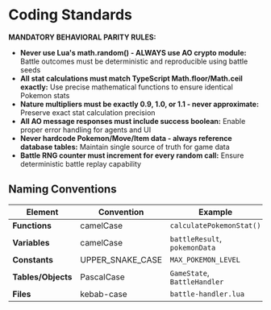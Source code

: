 # Coding Standards

**MANDATORY BEHAVIORAL PARITY RULES:**

- **Never use Lua's math.random() - ALWAYS use AO crypto module:** Battle outcomes must be deterministic and reproducible using battle seeds
- **All stat calculations must match TypeScript Math.floor/Math.ceil exactly:** Use precise mathematical functions to ensure identical Pokemon stats
- **Nature multipliers must be exactly 0.9, 1.0, or 1.1 - never approximate:** Preserve exact stat calculation precision
- **All AO message responses must include success boolean:** Enable proper error handling for agents and UI
- **Never hardcode Pokemon/Move/Item data - always reference database tables:** Maintain single source of truth for game data
- **Battle RNG counter must increment for every random call:** Ensure deterministic battle replay capability

## Naming Conventions

| Element | Convention | Example |
|---------|------------|---------|
| **Functions** | camelCase | `calculatePokemonStat()` |
| **Variables** | camelCase | `battleResult`, `pokemonData` |
| **Constants** | UPPER_SNAKE_CASE | `MAX_POKEMON_LEVEL` |
| **Tables/Objects** | PascalCase | `GameState`, `BattleHandler` |
| **Files** | kebab-case | `battle-handler.lua` |
